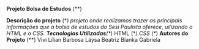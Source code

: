 **Projeto Bolsa de Estudos** (\**)

**Descrição do projeto** (\**)
projeto onde realizamos trazer as principais informações que a bolsa de estudos do Sesi Paulista oferece, uilizando o HTML e o CSS.
**Tecnologias Utilizadas**(\**)
HTML (\**)
CSS (\**)
**Autores do Projeto** (\**)
Vivi
Lílian Barbosa
Láysa Beatriz
Bianka Gabriela 
